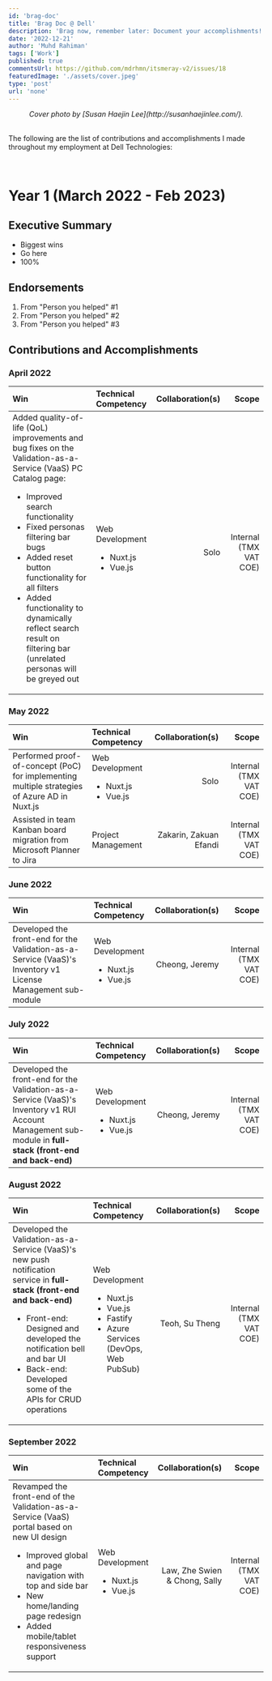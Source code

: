 ```yaml
---
id: 'brag-doc'
title: 'Brag Doc @ Dell'
description: 'Brag now, remember later: Document your accomplishments!'
date: '2022-12-21'
author: 'Muhd Rahiman'
tags: ['Work']
published: true
commentsUrl: https://github.com/mdrhmn/itsmeray-v2/issues/18
featuredImage: './assets/cover.jpeg'
type: 'post'
url: 'none'
---
```


<div align="center">
    <em>Cover photo by [Susan Haejin Lee](http://susanhaejinlee.com/).
    </em>
</div>

<br>

The following are the list of contributions and accomplishments I made throughout my employment at Dell Technologies:

<br>

# Year 1 (March 2022 - Feb 2023)

## Executive Summary
* Biggest wins
* Go here
* 100%

## Endorsements
1. From "Person you helped" #1
2. From "Person you helped" #2
3. From "Person you helped" #3

## Contributions and Accomplishments 

### April 2022
|Win | Technical Competency | Collaboration(s) | Scope
|:--      |:--                       |--: |--:                
| Added quality-of-life (QoL) improvements and bug fixes on the Validation-as-a-Service (VaaS) PC Catalog page:<ul> <li>Improved search functionality</li> <li>Fixed personas filtering bar bugs</li> <li>Added reset button functionality for all filters</li> <li>Added functionality to dynamically reflect search result on filtering bar (unrelated personas will be greyed out</li> </ul> | Web Development <ul> <li>Nuxt.js</li> <li>Vue.js</li></ul> | Solo | Internal (TMX VAT COE)

### May 2022

|Win | Technical Competency | Collaboration(s) | Scope
|:--      |:--                       |--: |--:      
|Performed proof-of-concept (PoC) for implementing multiple strategies of Azure AD in Nuxt.js | Web Development <ul> <li>Nuxt.js</li> <li>Vue.js</li></ul> | Solo | Internal (TMX VAT COE)
| Assisted in team Kanban board migration from Microsoft Planner to Jira | Project Management | Zakarin, Zakuan Efandi | Internal (TMX VAT COE) 

### June 2022

|Win| Technical Competency | Collaboration(s) | Scope
|:--      |:--                       |--: |--: 
| Developed the front-end for the Validation-as-a-Service (VaaS)'s Inventory v1 License Management sub-module | Web Development <ul> <li>Nuxt.js</li> <li>Vue.js</li></ul> | Cheong, Jeremy | Internal (TMX VAT COE) 

### July 2022

|Win| Technical Competency | Collaboration(s) | Scope
|:--      |:--                       |--: |--:
| Developed the front-end for the Validation-as-a-Service (VaaS)'s Inventory v1 RUI Account Management sub-module in **full-stack (front-end and back-end)** | Web Development <ul> <li>Nuxt.js</li> <li>Vue.js</li></ul> | Cheong, Jeremy | Internal (TMX VAT COE)

### August 2022

|Win| Technical Competency | Collaboration(s) | Scope
|:--      |:--                       |--: |--:  
| Developed the Validation-as-a-Service (VaaS)'s new push notification service in **full-stack (front-end and back-end)**<ul> <li>Front-end: Designed and developed the notification bell and bar UI</li> <li>Back-end: Developed some of the APIs for CRUD operations</li></ul> | Web Development <ul> <li>Nuxt.js</li> <li>Vue.js</li> <li>Fastify</li> <li>Azure Services (DevOps, Web PubSub)</li> </ul> | Teoh, Su Theng | Internal (TMX VAT COE)

### September 2022

|Win| Technical Competency | Collaboration(s) | Scope
|:--      |:--                       |--: |--:  
| Revamped the front-end of the Validation-as-a-Service (VaaS) portal based on new UI design<ul> <li>Improved global and page navigation with top and side bar</li> <li>New home/landing page redesign</li> <li>Added mobile/tablet responsiveness support</li> </ul> | Web Development <ul> <li>Nuxt.js</li> <li>Vue.js</li></ul> | Law, Zhe Swien & Chong, Sally | Internal (TMX VAT COE)